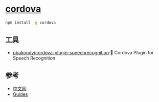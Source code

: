 # [cordova](http://cordova.apache.org/)

```sh
npm install -g cordova
```

## 工具

* [pbakondy/cordova-plugin-speechrecognition](https://github.com/pbakondy/cordova-plugin-speechrecognition):🎤 Cordova Plugin for Speech Recognition

## 参考

* [中文网](http://cordova.axuer.com/)
* [Guides](http://cordova.apache.org/docs/en/5.0.0/)
